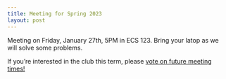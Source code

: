 ```yaml
---
title: Meeting for Spring 2023
layout: post
---
```


Meeting on Friday, January 27th, 5PM in ECS 123. Bring your latop as we will solve some problems.

If you’re interested in the club this term, please [vote on future meeting times!](https://www.when2meet.com/?18395628-GBqtE)
